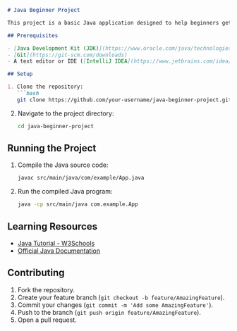 

```markdown
# Java Beginner Project

This project is a basic Java application designed to help beginners get started with Java programming.

## Prerequisites

- [Java Development Kit (JDK)](https://www.oracle.com/java/technologies/javase-jdk11-downloads.html) (version 11 or higher)
- [Git](https://git-scm.com/downloads)
- A text editor or IDE ([IntelliJ IDEA](https://www.jetbrains.com/idea/download/) or [Eclipse](https://www.eclipse.org/downloads/))

## Setup

1. Clone the repository:
   ```bash
   git clone https://github.com/your-username/java-beginner-project.git
   ```
2. Navigate to the project directory:
   ```bash
   cd java-beginner-project
   ```



## Running the Project

1. Compile the Java source code:
   ```bash
   javac src/main/java/com/example/App.java
   ```
2. Run the compiled Java program:
   ```bash
   java -cp src/main/java com.example.App
   ```

## Learning Resources

- [Java Tutorial - W3Schools](https://www.w3schools.com/java/)
- [Official Java Documentation](https://docs.oracle.com/en/java/)

## Contributing

1. Fork the repository.
2. Create your feature branch (`git checkout -b feature/AmazingFeature`).
3. Commit your changes (`git commit -m 'Add some AmazingFeature'`).
4. Push to the branch (`git push origin feature/AmazingFeature`).
5. Open a pull request.





